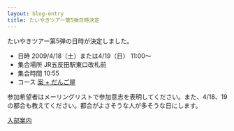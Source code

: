```yaml
---
layout: blog-entry
title: たいやきツアー第5弾日時決定
---
```


たいやきツアー第5弾の日時が決定しました。

* 日時
  2009/4/18（土）または4/19（日） 11:00〜
* 集合場所
  JR五反田駅東口改札前
* 集合時間
  10:55
* コース
  [案 + だんご屋](http://qwik.jp/taiyaki/37.html)

参加希望者はメーリングリストで参加意志を表明してください。また、4/18、19の都合も教えてください。都合がよさそうな人が多そうな日にします。

[入部案内](/how-to-join/)


